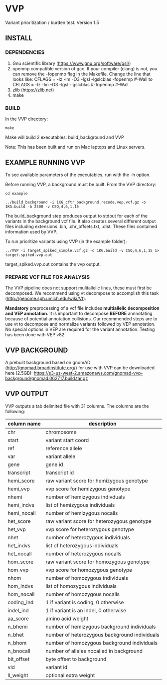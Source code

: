 # VVP
Variant prioritization / burden test.  Version 1.5

## INSTALL
### DEPENDENCIES  

1. Gnu scientific library (https://www.gnu.org/software/gsl/)  
2. openmp compatible version of gcc.  If your compiler (clang) is not, you can remove the -fopenmp flag in the Makefile.  Change the line that looks like: CFLAGS = -lz -lm -O3 -lgsl -lgslcblas -fopenmp #-Wall to CFLAGS = -lz -lm -O3 -lgsl -lgslcblas #-fopenmp #-Wall
3. zlib (https://zlib.net)
4. make

### BUILD

In the VVP directory:

`make`

Make will build 2 executables:  build_background and VVP

Note:  This has been built and run on Mac laptops and Linux servers.  

## EXAMPLE RUNNING VVP

To see available parameters of the executables, run with the -h option.  

Before running VVP, a background must be built.  From the VVP directory:

`cd example`

`../build_background -i 1KG_cftr_background.recode.vep.vcf.gz -o 1KG.build -b 2500 -v CSQ,4,6,1,15`

The build_background step produces output to stdout for each of the variants in the background vcf file.  It also creates several different output files including extensions .bin, .chr_offsets.txt, .dist.  These files contained information used by VVP.  

To run prioritize variants using VVP (in the example folder):

`../VVP -i target_spiked_simple.vcf.gz -d 1KG.build -v CSQ,4,6,1,15 1> target.spiked.vvp.out`

target_spiked.vvp.out contains the vvp output.

### PREPARE VCF FILE FOR ANALYSIS

The VVP pipeline does not support mulitallelic lines, these must first be decomposed.  We recommend using vt decompose to accomplish this task (http://genome.sph.umich.edu/wiki/Vt).

**Mandatory** preprocessing of a vcf file includes **multiallelic decomposition and VEP annotation**.  It is important to decompose **BEFORE** annnotating because of potential annotation collisions.  Our recommended steps are to use vt to decompose and normalize variants followed by VEP annotation.  No special options in VEP are required for the variant annotation.  Testing has been done with VEP v82.    

## VVP BACKGROUND
A prebuilt background based on gnomAD (http://gnomad.broadinstitute.org/) for use with VVP can be downloaded here (2.5GB): https://s3-us-west-2.amazonaws.com/gnomad-vvp-background/gnomad.062717.build.tar.gz

## VVP OUTPUT
VVP outputs a tab delimited file with 31 columns.  The columns are the following: 

|column name|description|
|-----------|-----------|
|chr| chromosome |
|start| variant start coord|
|ref| reference allele|
|var| variant allele |
|gene| gene id |
|transcript| transcript id |
|hemi_score| raw variant score for hemizygous genotype |
|hemi_vvp| vvp score for hemizygous genotype |
|nhemi| number of hemizygous indivduals |
|hemi_indvs| list of hemizygous individuals |
|hemi_nocall| number of hemizygous nocalls |
|het_score| raw variant score for heterozygous genotype|
|het_vvp| vvp score for heterozygous genotype |
|nhet| number of heterozygous individuals |
|het_indvs| list of heterozygous individuals |
|het_nocall| number of heterozygous nocalls |
|hom_score| raw variant score for homozygous genotype |
|hom_vvp| vvp score for homozygous genotype|
|nhom| number of homozygous individuals |
|hom_indvs| list of homozygous individuals |
|hom_nocall| number of homozygous nocalls |
|coding_ind| 1 if variant is coding, 0 otherwise |
|indel_ind| 1 if variant is an indel, 0 otherwise |
|aa_score| amino acid weight |
|n_bhemi| number of hemizygous background individuals |
|n_bhet| number of heterozygous background individuals |
|n_bhom| number of homozygous background individuals |
|n_bnocall| number of alleles nocalled in background |
|bit_offset| byte offset to background |
|vid| variant id |
|ll_weight| optional extra weight |






